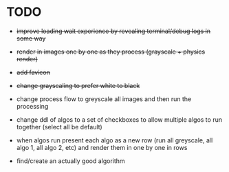 # TODO

- ~~improve loading wait experience by revealing terminal/debug logs in some way~~
- ~~render in images one by one as they process (grayscale + physics render)~~
- ~~add favicon~~
- ~~change grayscaling to prefer white to black~~
- change process flow to greyscale all images and then run the processing
- change ddl of algos to a set of checkboxes to allow multiple algos to run together (select all be default)
- when algos run present each algo as a new row (run all greyscale, all algo 1, all algo 2, etc) and render them in one by one in rows

- find/create an actually good algorithm